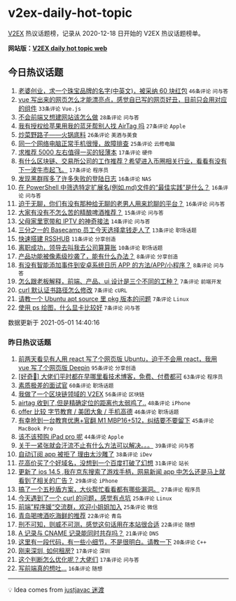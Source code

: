 # v2ex-daily-hot-topic

[V2EX](https://www.v2ex.com/) 热议话题榜，记录从 2020-12-18 日开始的 V2EX 热议话题榜单。

**网站版：[V2EX daily hot topic web](https://boojack.github.io/v2ex-daily-hot-topic-web/)**

## 今日热议话题

<!-- TODAY BEGIN -->

1. [老婆创业，求一个珠宝品牌的名字(中英文)，被采纳 60 块红包](https://www.v2ex.com/t/774466) `46条评论` `问与答`
1. [vue 写出来的网页怎么才能漂亮点，感觉自已写的网页好丑，目前只会用对应的组件](https://www.v2ex.com/t/774464) `33条评论` `Vue.js`
1. [不会前端又想建网站该怎么做](https://www.v2ex.com/t/774468) `28条评论` `问与答`
1. [我有授权给苹果用我的蓝牙帮别人找 AirTag 吗](https://www.v2ex.com/t/774501) `27条评论` `Apple`
1. [炒菜野路子——火锅底料](https://www.v2ex.com/t/774494) `26条评论` `美酒与美食`
1. [同一个网络电脑正常手机很慢，故障排查](https://www.v2ex.com/t/774471) `25条评论` `云修电脑`
1. [求推荐 5000 左右值得一买的轻薄本](https://www.v2ex.com/t/774549) `17条评论` `硬件`
1. [有什么区块链、交易所公司的工作推荐？希望进入币圈相关行业，看看有没有下一波牛市起飞。](https://www.v2ex.com/t/774516) `17条评论` `程序员`
1. [发现黑群晖多了许多失败的登陆日志](https://www.v2ex.com/t/774485) `16条评论` `NAS`
1. [在 PowerShell 中筛选特定扩展名(例如.md)文件的“最佳实践”是什么？](https://www.v2ex.com/t/774469) `16条评论` `问与答`
1. [迫于无聊，你们有没有那种给无聊的老男人用来尬聊的平台？](https://www.v2ex.com/t/774467) `16条评论` `问与答`
1. [大家有没有不怎么苦的精酿啤酒推荐？](https://www.v2ex.com/t/774496) `15条评论` `问与答`
1. [父母家里宽带和 IPTV 的神奇接法](https://www.v2ex.com/t/774536) `14条评论` `问与答`
1. [三分之一的 Basecamp 员工今天选择拿钱走人了](https://www.v2ex.com/t/774518) `13条评论` `职场话题`
1. [快速搭建 RSSHUB](https://www.v2ex.com/t/774475) `11条评论` `分享创造`
1. [离职成功，领导去叫我去公司算算账](https://www.v2ex.com/t/774535) `10条评论` `职场话题`
1. [产品功能被像素级抄袭了，能有什么办法？](https://www.v2ex.com/t/774550) `8条评论` `分享创造`
1. [有没有智能添加事件到安卓系统日历 APP 的方法/APP/小程序？](https://www.v2ex.com/t/774514) `8条评论` `问与答`
1. [怎么跟老板解释，前端、产品、ui 设计是三个不同的工种？](https://www.v2ex.com/t/774531) `7条评论` `前端开发`
1. [curl 默认证书路径怎么修改](https://www.v2ex.com/t/774479) `7条评论` `cURL`
1. [请教一个 Ubuntu apt source 里 pkg 版本的问题](https://www.v2ex.com/t/774476) `7条评论` `Linux`
1. [使用 ps 绘图，什么显卡比较好](https://www.v2ex.com/t/774472) `7条评论` `问与答`

数据更新于 2021-05-01 14:40:16

<!-- TODAY END -->

### 昨日热议话题

<!-- YESTERDAY BEGIN -->

1. [前两天看见有人用 react 写了个网页版 Ubuntu，迫于不会用 react，我用 vue 写了个网页版 Deepin](https://www.v2ex.com/t/774285) `95条评论` `分享创造`
1. [[好奇🤔️] 大佬们平时都在早哪里看技术博客，免费、付费都可](https://www.v2ex.com/t/774306) `63条评论` `程序员`
1. [素质极差的面试官](https://www.v2ex.com/t/774254) `60条评论` `职场话题`
1. [我做了一个区块链领域的 V2EX](https://www.v2ex.com/t/774318) `56条评论` `区块链`
1. [airtag 收到了,但是精确定位的距离也太弱鸡了..](https://www.v2ex.com/t/774311) `48条评论` `iPhone`
1. [offer 比较 字节教育 / 美团大象 / 手机高德](https://www.v2ex.com/t/774349) `46条评论` `职场话题`
1. [有幸抢到一台教育优惠+官翻 M1 MBP16+512，纠结要不要留下](https://www.v2ex.com/t/774323) `45条评论` `MacBook Pro`
1. [该不该预购 iPad pro 呢](https://www.v2ex.com/t/774282) `44条评论` `Apple`
1. [关于一紧张就会汗流不止有什么方法可以解决。。。](https://www.v2ex.com/t/774253) `39条评论` `问与答`
1. [自动订阅 app 被拒了 理由太沙雕了](https://www.v2ex.com/t/774335) `38条评论` `iDev`
1. [花高价买了个好域名，没想到一个百度打破了幻想](https://www.v2ex.com/t/774384) `31条评论` `站长`
1. [更新了 ios 14.5 ,我在京东搜索了游戏手柄，网易新闻 app 中怎么还是马上就看到了相关的广告？](https://www.v2ex.com/t/774382) `29条评论` `iPhone`
1. [搞了一个五秒盾方案，大伙帮忙看看都有哪些漏洞。](https://www.v2ex.com/t/774411) `27条评论` `程序员`
1. [今天遇到了一个 curl 的问题，感觉有点坑](https://www.v2ex.com/t/774403) `25条评论` `Linux`
1. [前端”程序媛“交流群，欢迎小姐姐加入](https://www.v2ex.com/t/774314) `25条评论` `微信`
1. [青岛喝啤酒吃海鲜的推荐](https://www.v2ex.com/t/774341) `22条评论` `青岛`
1. [刑不可知，则威不可测，感觉这句话用在本站很合适](https://www.v2ex.com/t/774298) `22条评论` `随想`
1. [A 记录与 CNAME 记录能同时共存吗？](https://www.v2ex.com/t/774248) `21条评论` `DNS`
1. [这里有一段代码，有一些小细节，不是很明白。请教一下](https://www.v2ex.com/t/774256) `20条评论` `C++`
1. [刚来深圳, 如何租房?](https://www.v2ex.com/t/774404) `17条评论` `深圳`
1. [这个判断怎么优化呢？大佬们](https://www.v2ex.com/t/774390) `17条评论` `问与答`
1. [写前端真的想吐...](https://www.v2ex.com/t/774387) `16条评论` `随想`

<!-- YESTERDAY END -->

---

💡 Idea comes from [justjavac 迷渡](https://github.com/justjavac/)
